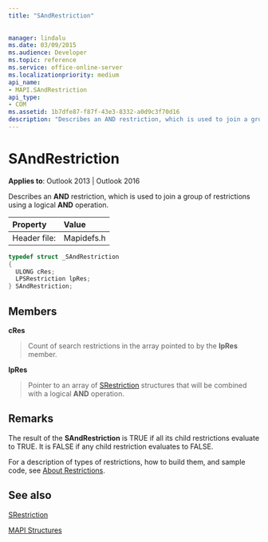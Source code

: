 ```yaml
---
title: "SAndRestriction"
 
 
manager: lindalu
ms.date: 03/09/2015
ms.audience: Developer
ms.topic: reference
ms.service: office-online-server
ms.localizationpriority: medium
api_name:
- MAPI.SAndRestriction
api_type:
- COM
ms.assetid: 1b7dfe87-f87f-43e3-8332-a0d9c3f70d16
description: "Describes an AND restriction, which is used to join a group of restrictions using a logical AND operation."
---
```


# SAndRestriction

  
  
**Applies to**: Outlook 2013 | Outlook 2016 
  
Describes an **AND** restriction, which is used to join a group of restrictions using a logical **AND** operation. 
  
|Property |Value |
|:-----|:-----|
|Header file:  <br/> |Mapidefs.h  <br/> |
   
```cpp
typedef struct _SAndRestriction
{
  ULONG cRes;
  LPSRestriction lpRes;
} SAndRestriction;

```

## Members

 **cRes**
  
> Count of search restrictions in the array pointed to by the **lpRes** member. 
    
 **lpRes**
  
> Pointer to an array of [SRestriction](srestriction.md) structures that will be combined with a logical **AND** operation. 
    
## Remarks

The result of the **SAndRestriction** is TRUE if all its child restrictions evaluate to TRUE. It is FALSE if any child restriction evaluates to FALSE. 
  
For a description of types of restrictions, how to build them, and sample code, see [About Restrictions](about-restrictions.md).
  
## See also



[SRestriction](srestriction.md)


[MAPI Structures](mapi-structures.md)


